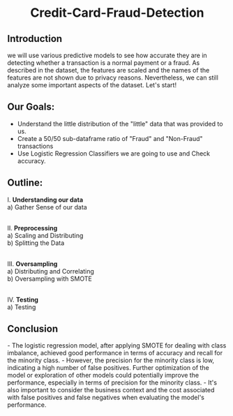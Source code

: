 <h1 align="center"> Credit-Card-Fraud-Detection </h1>


<h2> Introduction </h2>
we will use various predictive models to see how accurate they  are in detecting whether a transaction is a normal payment or a fraud. As described in the dataset, the features are scaled and the names of the features are not shown due to privacy reasons. Nevertheless, we can still analyze some important aspects of the dataset. Let's start!


<h2> Our Goals: </h2>
<ul>
<li> Understand the little distribution of the "little" data that was provided to us. </li>
<li> Create a 50/50 sub-dataframe ratio of "Fraud" and "Non-Fraud" transactions</li>
<li> Use Logistic Regression Classifiers we are going to use and Check accuracy. </li>
</ul>


<h2> Outline: </h2>
I. <b>Understanding our data</b><br>
a) Gather Sense of our data<br><br>

II. <b>Preprocessing</b><br>
a) Scaling and Distributing<br>
b) Splitting the Data<br><br>

III. <b>Oversampling</b><br>
a) Distributing and Correlating<br>
b) Oversampling with SMOTE<br><br>

IV. <b>Testing </b><br>
a) Testing 

<h2> Conclusion </h2>
- The logistic regression model, after applying SMOTE for dealing with class imbalance, achieved good performance in terms of accuracy and recall for the minority class. 
- However, the precision for the minority class is low, indicating a high number of false positives.
Further optimization of the model or exploration of other models could potentially improve the performance, especially in terms of precision for the minority class.
- It's also important to consider the business context and the cost associated with false positives and false negatives when evaluating the model's performance.

